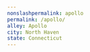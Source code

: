 ```yaml
---
﻿nonslashpermalink: apollo
permalink: /apollo/
alley: Apollo
city: North Haven
state: Connecticut
---
```

